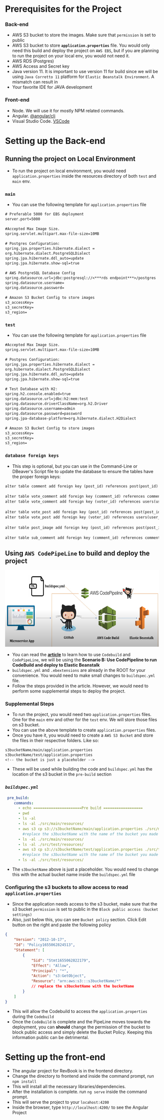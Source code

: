 # Prerequisites for the Project
### Back-end
- AWS S3 bucket to store the images. Make sure that `permission` is set to public
- AWS S3 bucket to store **`application.properties`** file. You would only need this build and deploy the project on `AWS EBS`, but if you are planning to run the project on your local env, you would not need it. 
- AWS RDS (Postgres) 
- AWS Access and Secret key
- Java version 11. It is important to use version 11 for build since we will be using `Java Corretto 11` platform for `Elastic Beanstalk Environment`. A mismatch can result in   
- Your favorite IDE for JAVA development

### Front-end
- Node. We will use it for mostly NPM related commands. 
- Angular. [@angular/cli](https://angular.io/guide/setup-local) 
- Visual Studio Code. [VSCode](https://code.visualstudio.com/)  


# Setting up the Back-end
## Running the project on Local Environment
- To run the project on local environment, you would need `application.properties` inside the resources directory of both `test` and `main` env.

### `main`
- You can use the following template for `application.properties` file
```properties
# Preferable 5000 for EBS deployment
server.port=5000

#Accepted Max Image Size. 
spring.servlet.multipart.max-file-size=10MB

# Postgres Configuration:
spring.jpa.properties.hibernate.dialect = org.hibernate.dialect.PostgreSQLDialect
spring.jpa.hibernate.ddl_auto=update
spring.jpa.hibernate.show-sql=true

# AWS PostgreSQL Database Config
spring.datasource.url=jdbc:postgresql://<***rds endpoint***>/postgres
spring.datasource.username=
spring.datasource.password=

# Amazon S3 Bucket Config to store images
s3_accessKey=
s3_secretKey=
s3_region=
```

### `test`
- You can use the following template for `application.properties` file

```properties
#Accepted Max Image Size. 
spring.servlet.multipart.max-file-size=10MB

# Postgres Configuration:
spring.jpa.properties.hibernate.dialect = org.hibernate.dialect.PostgreSQLDialect
spring.jpa.hibernate.ddl_auto=update
spring.jpa.hibernate.show-sql=true

# Test Database with H2:
spring.h2.console.enabled=true
spring.datasource.url=jdbc:h2:mem:test
spring.datasource.driverClassName=org.h2.Driver
spring.datasource.username=admin
spring.datasource.password=password
spring.jpa-database-platform=org.hibernate.dialect.H2Dialect

# Amazon S3 Bucket Config to store images
s3_accessKey=
s3_secretKey=
s3_region=
```

### `database foreign keys`

- This step is optional, but you can use in the Command-Line or DBeaver's Script file to update the database to ensure the tables have the proper foreign keys:
```markdown
alter table comment add foreign key (post_id) references post(post_id) on delete cascade on update cascade;

alter table vote_comment add foreign key (comment_id) references comment(comment_id) on delete cascade on update cascade;
alter table vote_comment add foreign key (voter_id) references users(user_id) on delete cascade on update cascade;

alter table vote_post add foreign key (post_id) references post(post_id) on delete cascade on update cascade;
alter table vote_post add foreign key (voter_id) references users(user_id) on delete cascade on update cascade;

alter table post_image add foreign key (post_id) references post(post_id) on delete cascade on update cascade;

alter table sub_comment add foreign key (comment_id) references comment(comment_id) on delete cascade on update cascade;
```

## Using `AWS CodePipeLine` to build and deploy the project

<img src="images/integrationflow.png" height=250px>

- You can read the [**article**](https://docs.aws.amazon.com/codebuild/latest/userguide/sample-elastic-beanstalk.html) to learn how to use `Codebuild` and `CodePipeLine`, we will be using the **Scenario B: Use CodePipeline to run CodeBuild and deploy to Elastic Beanstalk** 
- `buildspec.yml` and `.ebextensions` are already in the ROOT for your convenience. You would need to make small changes to `buildspec.yml` file. 
- Follow the steps provided in the article. However, we would need to perform some supplemental steps to deploy the project.
### Supplemental Steps
- To run the project, you would need two `application.properties` files. One for the `main` env and other for the `test` env. We will store those files on s3 bucket.
- You can use the above template to create `application.properties` files.
- Once you have it, you would need to create a `AWS S3 Bucket` and store the files in their respective folders. Like so:
```
s3bucketName/main/application.properties
s3bucketName/test/application.properties
<!-- the bucket is just a placeholder -->
``` 
- These will be used while building the code and `buildspec.yml` has the location of the s3 bucket in the `pre-build` section
### *`buildspec.yml`*
```yml
 pre_build:
    commands:
      - echo ======================Pre build ==================
      - pwd
      - ls -al
      - ls -al ./src/main/resources/
      - aws s3 cp s3://s3bucketName/main/application.properties ./src/main/resources/application.properties
        #replace the s3bucketName with the name of the bucket you made
      - ls -al ./src/main/resources/
      - ls -al ./src/test/resources/
      - aws s3 cp s3://s3bucketName/test/application.properties ./src/test/resources/application.properties
        #replace the s3bucketName with the name of the bucket you made
      - ls -al ./src/test/resources/
```
- The `s3bucketName` above is just a placeholder. You would need to change this with the actual bucket name inside the `buildspec.yml` file 

### Configuring the s3 buckets to allow access to read `application.properties`
- Since the application needs access to the s3 bucket, make sure that the s3 bucket `permission` is set to public in the `Block public access (bucket settings)`
- Also, just below this, you can see `Bucket policy` section. Click Edit button on the right and paste the following policy 
```json
{
	"Version": "2012-10-17",
	"Id": "Policy1655062824513",
	"Statement": [
		{
			"Sid": "Stmt1655062822179",
			"Effect": "Allow",
			"Principal": "*",
			"Action": "s3:GetObject",
			"Resource": "arn:aws:s3:::s3bucketName/*"
            // replace the s3bucketName with the bucketName
		}
	]
}
```
- This will allow the Codebuild to access the `application.properties` during the `Codebuild`
- Once the `CodeBuild` is complete and the PipeLine moves towards the deployment, you can **should** change the permission of the bucket to block public access and simply delete the Bucket Policy. Keeping this information public can be detrimental.

# Setting up the front-end
- The angular project for RevBook is in the frontend directory.
- Change the directory to frontend and inside the command prompt, run `npm install`
- This will install all the necessary libraries/dependencies.
- After the installation is complete. run `ng serve` inside the command prompt.
- This will serve the project to your `locahost:4200`
- Inside the browser, type `http://localhost:4200/` to see the Angular Project



